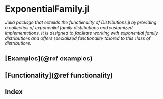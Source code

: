 # ExponentialFamily.jl

*Julia package that extends the functionality of Distributions.jl by providing a collection of exponential family distributions and customized implementations. It is designed to facilitate working with exponential family distributions and offers specialized functionality tailored to this class of distributions.*
## [Examples](@ref examples)

## [Functionality](@ref functionality)

## Index

```@index
```